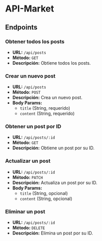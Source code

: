 # API-Market

## Endpoints

### Obtener todos los posts

- **URL:** `/api/posts`
- **Método:** `GET`
- **Descripción:** Obtiene todos los posts.

### Crear un nuevo post

- **URL:** `/api/posts`
- **Método:** `POST`
- **Descripción:** Crea un nuevo post.
- **Body Params:**
  - `title` (String, requerido)
  - `content` (String, requerido)

### Obtener un post por ID

- **URL:** `/api/posts/:id`
- **Método:** `GET`
- **Descripción:** Obtiene un post por su ID.

### Actualizar un post

- **URL:** `/api/posts/:id`
- **Método:** `PATCH`
- **Descripción:** Actualiza un post por su ID.
- **Body Params:**
  - `title` (String, opcional)
  - `content` (String, opcional)

### Eliminar un post

- **URL:** `/api/posts/:id`
- **Método:** `DELETE`
- **Descripción:** Elimina un post por su ID.
